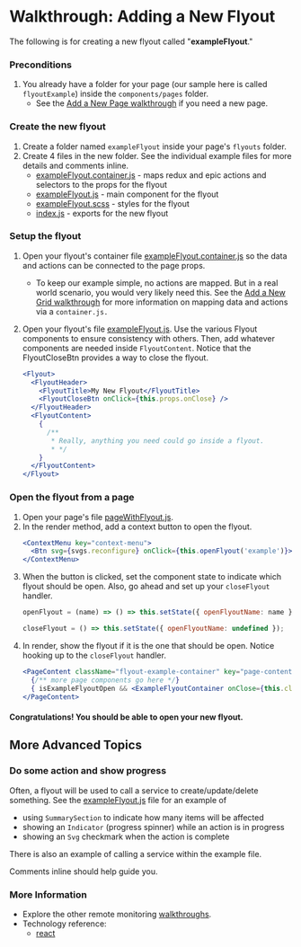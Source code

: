 Walkthrough: Adding a New Flyout
==============================

The following is for creating a new flyout called "**exampleFlyout**."

### Preconditions
1. You already have a folder for your page (our sample here is called `flyoutExample`) inside the `components/pages` folder.
    - See the [Add a New Page walkthrough](addNewPage.md) if you need a new page.


### Create the new flyout
1. Create a folder named `exampleFlyout` inside your page's `flyouts` folder.
1. Create 4 files in the new folder. See the individual example files for more details and comments inline.
    - [exampleFlyout.container.js](/src/walkthrough/components/pages/pageWithFlyout/flyouts/exampleFlyout/exampleFlyout.container.js) - maps redux and epic actions and selectors to the props for the flyout
    - [exampleFlyout.js](/src/walkthrough/components/pages/pageWithFlyout/flyouts/exampleFlyout/exampleFlyout.js) - main component for the flyout
    - [exampleFlyout.scss](/src/walkthrough/components/pages/pageWithFlyout/flyouts/exampleFlyout/exampleFlyout.scss) - styles for the flyout
    - [index.js](/src/walkthrough/components/pages/pageWithFlyout/flyouts/exampleFlyout/index.js) - exports for the new flyout

### Setup the flyout
1. Open your flyout's container file [exampleFlyout.container.js](/src/walkthrough/components/pages/pageWithFlyout/flyouts/exampleFlyout/exampleFlyout.container.js) so the data and actions can be connected to the page props.
    - To keep our example simple, no actions are mapped. But in a real world scenario, you would very likely need this. See the [Add a New Grid walkthrough](addNewGrid.md) for more information on mapping data and actions via a `container.js.`

1. Open your flyout's file [exampleFlyout.js](/src/walkthrough/components/pages/pageWithFlyout/flyouts/exampleFlyout/exampleFlyout.js). Use the various Flyout components to ensure consistency with others. Then, add whatever components are needed inside `FlyoutContent`. Notice that the FlyoutCloseBtn provides a way to close the flyout.
    ```jsx
    <Flyout>
      <FlyoutHeader>
        <FlyoutTitle>My New Flyout</FlyoutTitle>
        <FlyoutCloseBtn onClick={this.props.onClose} />
      </FlyoutHeader>
      <FlyoutContent>
        {
          /**
           * Really, anything you need could go inside a flyout.
           * */
        }
      </FlyoutContent>
    </Flyout>
    ```

### Open the flyout from a page
1. Open your page's file [pageWithFlyout.js](/src/walkthrough/components/pages/pageWithFlyout/pageWithFlyout.js).
1. In the render method, add a context button to open the flyout.
    ```jsx
    <ContextMenu key="context-menu">
      <Btn svg={svgs.reconfigure} onClick={this.openFlyout('example')}>Open Flyout</Btn>
    </ContextMenu>
    ```
1. When the button is clicked, set the component state to indicate which flyout should be open. Also, go ahead and set up your `closeFlyout` handler.
    ```js
    openFlyout = (name) => () => this.setState({ openFlyoutName: name });

    closeFlyout = () => this.setState({ openFlyoutName: undefined });
    ```
1. In render, show the flyout if it is the one that should be open. Notice hooking up to the `closeFlyout` handler.
    ```jsx
    <PageContent className="flyout-example-container" key="page-content">
      {/** more page components go here */}
      { isExampleFlyoutOpen && <ExampleFlyoutContainer onClose={this.closeFlyout} /> }
    </PageContent>
    ```

#### Congratulations! You should be able to open your new flyout.



## More Advanced Topics

### Do some action and show progress
Often, a flyout will be used to call a service to create/update/delete something. See the [exampleFlyout.js](/src/walkthrough/components/pages/pageWithFlyout/flyouts/exampleFlyout/exampleFlyout.js) file for an example of
- using `SummarySection` to indicate how many items will be affected
- showing an `Indicator` (progress spinner) while an action is in progress
- showing an `Svg` checkmark when the action is complete

There is also an example of calling a service within the example file.

Comments inline should help guide you.

### More Information

- Explore the other remote monitoring [walkthroughs](README.md).
- Technology reference:
    - [react][react]



[pcsGrid]: /src/components/shared/pcsGrid/pcsGrid.js

[ag-grid]: https://www.ag-grid.com/react-getting-started/
[i18next]: https://www.i18next.com/
[react]: https://reactjs.org/
[redux]: https://redux.js.org/
[redux-obs]: https://redux-observable.js.org
